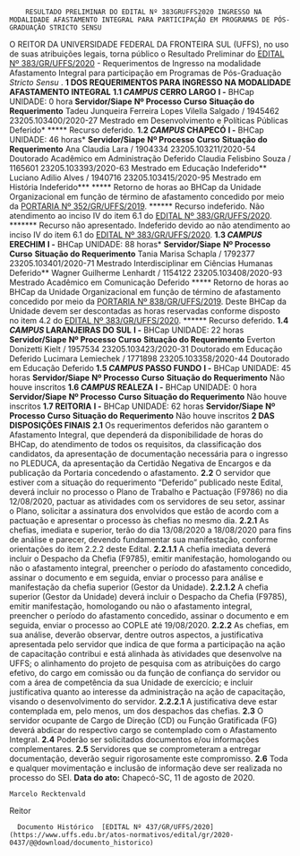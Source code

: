         RESULTADO PRELIMINAR DO EDITAL Nº 383GRUFFS2020 INGRESSO NA MODALIDADE AFASTAMENTO INTEGRAL PARA PARTICIPAÇÃO EM PROGRAMAS DE PÓS-GRADUAÇÃO STRICTO SENSU  

 O REITOR DA UNIVERSIDADE FEDERAL DA FRONTEIRA SUL (UFFS), no uso de suas atribuições legais, torna público o Resultado Preliminar do [EDITAL Nº 383/GR/UFFS/2020](https://www.uffs.edu.br/atos-normativos/edital/gr/2020-0383) - Requerimentos de Ingresso na modalidade Afastamento Integral para participação em Programas de Pós-Graduação *Stricto Sensu* .  **1 DOS REQUERIMENTOS PARA INGRESSO NA MODALIDADE AFASTAMENTO INTEGRAL** **1.1 *CAMPUS*  CERRO LARGO** **I -**  BHCap UNIDADE: 0 hora     **Servidor/Siape**   **Nº Processo**   **Curso**   **Situação do Requerimento**     Tadeu Junqueira Ferreira Lopes Vilella Salgado / 1945462   23205.103400/2020-27   Mestrado em Desenvolvimento e Políticas Públicas   Deferido*     *****  Recurso deferido. **1.2 *CAMPUS*  CHAPECÓ** **I -**  BHCap UNIDADE: 46 horas*     **Servidor/Siape**   **Nº Processo**   **Curso**   **Situação do Requerimento**     Ana Claudia Lara / 1904334   23205.103211/2020-54   Doutorado Acadêmico em Administração   Deferido     Claudia Felisbino Souza / 1165601   23205.103393/2020-63   Mestrado em Educação   Indeferido**     Luciano Adilio Alves / 1940716   23205.103415/2020-95   Mestrado em História   Indeferido***     *****  Retorno de horas ao BHCap da Unidade Organizacional em função de término de afastamento concedido por meio da [PORTARIA Nº 352/GR/UFFS/2019](https://www.uffs.edu.br/atos-normativos/portaria/gr/2019-0352). ******  Recurso indeferido. Não atendimento ao inciso IV do item 6.1 do [EDITAL Nº 383/GR/UFFS/2020](https://www.uffs.edu.br/atos-normativos/edital/gr/2020-0383). *******  Recurso não apresentado. Indeferido devido ao não atendimento ao inciso IV do item 6.1 do [EDITAL Nº 383/GR/UFFS/2020](https://www.uffs.edu.br/atos-normativos/edital/gr/2020-0383). **1.3 *CAMPUS*  ERECHIM** **I -**  BHCap UNIDADE: 88 horas*     **Servidor/Siape**   **Nº Processo**   **Curso**   **Situação do Requerimento**     Tania Marisa Schapla / 1792377   23205.103401/2020-71   Mestrado Interdisciplinar em Ciências Humanas   Deferido**     Wagner Guilherme Lenhardt / 1154122   23205.103408/2020-93   Mestrado Acadêmico em Comunicação   Deferido     *****  Retorno de horas ao BHCap da Unidade Organizacional em função de término de afastamento concedido por meio da [PORTARIA Nº 838/GR/UFFS/2019](https://www.uffs.edu.br/atos-normativos/portaria/gr/2019-0838). Deste BHCap da Unidade devem ser descontadas as horas reservadas conforme disposto no item 4.2 do [EDITAL Nº 383/GR/UFFS/2020](https://www.uffs.edu.br/atos-normativos/edital/gr/2020-0383). ******  Recurso deferido. **1.4 *CAMPUS*  LARANJEIRAS DO SUL** **I -**  BHCap UNIDADE: 22 horas     **Servidor/Siape**   **Nº Processo**   **Curso**   **Situação do Requerimento**     Everton Donizetti Kielt / 1957534   23205.103423/2020-31   Doutorado em Educação   Deferido     Lucimara Lemiechek / 1771898   23205.103358/2020-44   Doutorado em Educação   Deferido     **1.5 *CAMPUS*  PASSO FUNDO** **I -**  BHCap UNIDADE: 45 horas     **Servidor/Siape**   **Nº Processo**   **Curso**   **Situação do Requerimento**     Não houve inscritos     **1.6 *CAMPUS*  REALEZA** **I -**  BHCap UNIDADE: 0 hora     **Servidor/Siape**   **Nº Processo**   **Curso**   **Situação do Requerimento**     Não houve inscritos     **1.7 REITORIA** **I -**  BHCap UNIDADE: 62 horas     **Servidor/Siape**   **Nº Processo**   **Curso**   **Situação do Requerimento**     Não houve inscritos      **2 DAS DISPOSIÇÕES FINAIS** **2.1**  Os requerimentos deferidos não garantem o Afastamento Integral, que dependerá da disponibilidade de horas do BHCap, do atendimento de todos os requisitos, da classificação dos candidatos, da apresentação de documentação necessária para o ingresso no PLEDUCA, da apresentação da Certidão Negativa de Encargos e da publicação da Portaria concedendo o afastamento. **2.2**  O servidor que estiver com a situação do requerimento “Deferido” publicado neste Edital, deverá incluir no processo o Plano de Trabalho e Pactuação (F9786) no dia 12/08/2020, pactuar as atividades com os servidores de seu setor, assinar o Plano, solicitar a assinatura dos envolvidos que estão de acordo com a pactuação e apresentar o processo às chefias no mesmo dia. **2.2.1**  As chefias, imediata e superior, terão do dia 13/08/2020 a 18/08/2020 para fins de análise e parecer, devendo fundamentar sua manifestação, conforme orientações do item 2.2.2 deste Edital. **2.2.1.1**  A chefia imediata deverá incluir o Despacho da Chefia (F9785), emitir manifestação, homologando ou não o afastamento integral, preencher o período do afastamento concedido, assinar o documento e em seguida, enviar o processo para análise e manifestação da chefia superior (Gestor da Unidade). **2.2.1.2**  A chefia superior (Gestor da Unidade) deverá incluir o Despacho da Chefia (F9785), emitir manifestação, homologando ou não o afastamento integral, preencher o período do afastamento concedido, assinar o documento e em seguida, enviar o processo ao COPLE até 19/08/2020. **2.2.2**  As chefias, em sua análise, deverão observar, dentre outros aspectos, a justificativa apresentada pelo servidor que indica de que forma a participação na ação de capacitação contribui e está alinhada às atividades que desenvolve na UFFS; o alinhamento do projeto de pesquisa com as atribuições do cargo efetivo, do cargo em comissão ou da função de confiança do servidor ou com a área de competência da sua Unidade de exercício; e incluir justificativa quanto ao interesse da administração na ação de capacitação, visando o desenvolvimento do servidor. **2.2.2.1**  A justificativa deve estar contemplada em, pelo menos, um dos despachos das chefias. **2.3**  O servidor ocupante de Cargo de Direção (CD) ou Função Gratificada (FG) deverá abdicar do respectivo cargo se contemplado com o Afastamento Integral. **2.4**  Poderão ser solicitados documentos e/ou informações complementares. **2.5**  Servidores que se comprometeram a entregar documentação, deverão seguir rigorosamente este compromisso. **2.6**  Toda e qualquer movimentação e inclusão de informação deve ser realizada no processo do SEI.        **Data do ato:** Chapecó-SC, 11 de agosto de 2020.   
 

    Marcelo Recktenvald   
 Reitor 

      Documento Histórico  [EDITAL Nº 437/GR/UFFS/2020](https://www.uffs.edu.br/atos-normativos/edital/gr/2020-0437/@@download/documento_historico)     
      